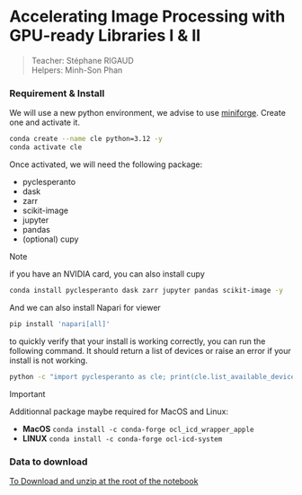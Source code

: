 # Accelerating Image Processing with GPU-ready Libraries I & II

> Teacher: Stéphane RIGAUD  
> Helpers: Minh-Son Phan  

### Requirement & Install 

We will use a new python environment, we advise to use [miniforge](https://github.com/conda-forge/miniforge). Create one and activate it.

```bash
conda create --name cle python=3.12 -y
conda activate cle
```

Once activated, we will need the following package:
- pyclesperanto 
- dask
- zarr
- scikit-image
- jupyter
- pandas
- (optional) cupy

> [!NOTE]
> if you have an NVIDIA card, you can also install cupy

```bash
conda install pyclesperanto dask zarr jupyter pandas scikit-image -y
```

And we can also install Napari for viewer
```bash
pip install 'napari[all]'
```

to quickly verify that your install is working correctly, you can run the following command. It should return a list of devices or raise an error if your install is not working.

```bash
python -c "import pyclesperanto as cle; print(cle.list_available_devices())"
```

> [!IMPORTANT]
> Additionnal package maybe required for MacOS and Linux:
> * __MacOS__ `conda install -c conda-forge ocl_icd_wrapper_apple`
> * __LINUX__ `conda install -c conda-forge ocl-icd-system`

### Data to download

[To Download and unzip at the root of the notebook](https://dl.pasteur.fr/fop/voUgjRtR/data.zip)
